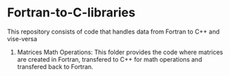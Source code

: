 # Fortran-to-C-libraries

This repository consists of code that handles data from Fortran to C++ and vise-versa

1) Matrices Math Operations:
                This folder provides the code where matrices are created in Fortran, transfered to C++ for math operations and transfered back to Fortran.
